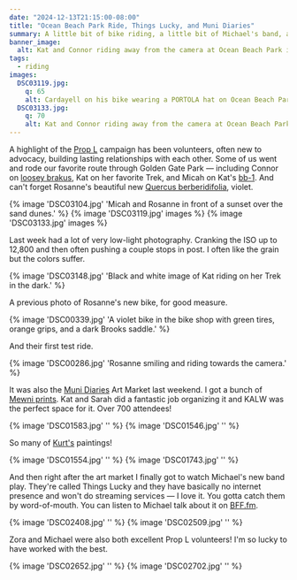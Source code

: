 ```yaml
---
date: "2024-12-13T21:15:00-08:00"
title: "Ocean Beach Park Ride, Things Lucky, and Muni Diaries"
summary: A little bit of bike riding, a little bit of Michael's band, and Kat's art market.
banner_image:
  alt: Kat and Connor riding away from the camera at Ocean Beach Park in the dark, with a bright light shining in front of them.
tags:
  - riding
images:
  DSC03119.jpg:
    q: 65
    alt: Cardayell on his bike wearing a PORTOLA hat on Ocean Beach Park
  DSC03133.jpg:
    q: 70
    alt: Kat and Connor riding away from the camera at Ocean Beach Park in the dark, with a bright light shining in front of them.
---
```


A highlight of the [Prop L](https://fundthebus.com) campaign has been volunteers, often new to advocacy, building lasting relationships with each other. Some of us went and rode our favorite route through Golden Gate Park — including Connor on [loosey brakus](/tags/loosey-brakus/), Kat on her favorite Trek, and Micah on Kat's [bb-1](/tags/bb-1/). And can't forget Rosanne's beautiful new [Quercus berberidifolia](https://www.scenicroutessf.com/), violet.

{% image 'DSC03104.jpg' 'Micah and Rosanne in front of a sunset over the sand dunes.' %}
{% image 'DSC03119.jpg' images %}
{% image 'DSC03133.jpg' images %}

Last week had a lot of very low-light photography. Cranking the ISO up to 12,800 and then often pushing a couple stops in post. I often like the grain but the colors suffer.

{% image 'DSC03148.jpg' 'Black and white image of Kat riding on her Trek in the dark.' %}

A previous photo of Rosanne's new bike, for good measure.

{% image 'DSC00339.jpg' 'A violet bike in the bike shop with green tires, orange grips, and a dark Brooks saddle.' %}

And their first test ride.

{% image 'DSC00286.jpg' 'Rosanne smiling and riding towards the camera.' %}

It was also the [Muni Diaries](https://www.munidiaries.com/) Art Market last weekend. I got a bunch of [Mewni prints](https://www.blacksheepcomics.com/shop?category=Mewni). Kat and Sarah did a fantastic job organizing it and KALW was the perfect space for it. Over 700 attendees!

{% image 'DSC01583.jpg' '' %}
{% image 'DSC01546.jpg' '' %}

So many of [Kurt's](http://www.yellowlineart.com/) paintings!

{% image 'DSC01554.jpg' '' %}
{% image 'DSC01743.jpg' '' %}

And then right after the art market I finally got to watch Michael's new band play. They're called Things Lucky and they have basically no internet presence and won't do streaming services — I love it. You gotta catch them by word-of-mouth. You can listen to Michael talk about it on [BFF.fm](https://bff.fm/broadcasts/45044).

{% image 'DSC02408.jpg' '' %}
{% image 'DSC02509.jpg' '' %}

Zora and Michael were also both excellent Prop L volunteers! I'm so lucky to have worked with the best.

{% image 'DSC02652.jpg' '' %}
{% image 'DSC02702.jpg' '' %}
